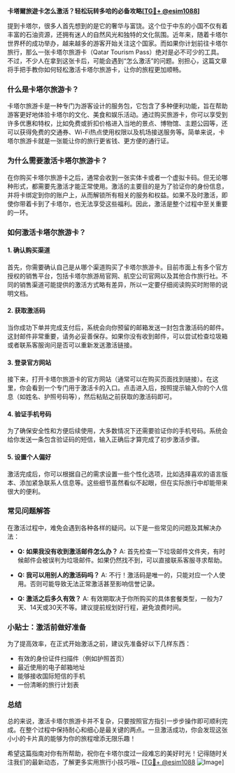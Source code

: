 **卡塔爾旅遊卡怎么激活？轻松玩转多哈的必备攻略[[TG💪+ @esim1088](https://t.me/s/esim1088)]**

提到卡塔尔，很多人首先想到的是它的奢华与富饶。这个位于中东的小国不仅有着丰富的石油资源，还拥有迷人的自然风光和独特的文化氛围。近年来，随着卡塔尔世界杯的成功举办，越来越多的游客开始关注这个国家。而如果你计划前往卡塔尔旅行，那么一张卡塔尔旅游卡（Qatar Tourism Pass）绝对是必不可少的工具。不过，不少人在拿到这张卡后，可能会遇到“怎么激活”的问题。别担心，这篇文章将手把手教你如何轻松激活卡塔尔旅游卡，让你的旅程更加顺畅。

### 什么是卡塔尔旅游卡？

卡塔尔旅游卡是一种专门为游客设计的服务包，它包含了多种便利功能，旨在帮助游客更好地体验卡塔尔的文化、美食和娱乐活动。通过购买旅游卡，你可以享受到许多优惠和特权，比如免费或折扣价格进入当地的景点、博物馆、主题公园等，还可以获得免费的交通券、Wi-Fi热点使用权限以及机场接送服务等。简单来说，卡塔尔旅游卡就是一张能让你的旅行更省钱、更方便的通行证。

### 为什么需要激活卡塔尔旅游卡？

在你购买卡塔尔旅游卡之后，通常会收到一张实体卡或者一个虚拟卡码。但无论哪种形式，都需要先激活才能正常使用。激活的主要目的是为了验证你的身份信息，并将卡绑定到你的账户上，从而解锁所有相关的服务和权益。如果不及时激活，即使你带着卡到了卡塔尔，也无法享受这些福利。因此，激活是整个过程中至关重要的一环。

### 如何激活卡塔尔旅游卡？

#### 1. 确认购买渠道
首先，你需要确认自己是从哪个渠道购买了卡塔尔旅游卡。目前市面上有多个官方授权的销售平台，包括卡塔尔旅游局官网、航空公司官网以及其他合作旅行社。不同的销售渠道可能提供的激活方式略有差异，所以一定要仔细阅读购买时附带的说明文档。

#### 2. 获取激活码
当你成功下单并完成支付后，系统会向你预留的邮箱发送一封包含激活码的邮件。这封邮件非常重要，请务必妥善保存。如果你没有收到邮件，可以尝试检查垃圾箱或者联系客服询问是否可以重新发送激活链接。

#### 3. 登录官方网站
接下来，打开卡塔尔旅游卡的官方网站（通常可以在购买页面找到链接）。在这里，你会看到一个专门用于激活卡的入口。点击进入后，按照提示输入你的个人信息（如姓名、护照号码等），然后粘贴之前获取的激活码即可。

#### 4. 验证手机号码
为了确保安全性和方便后续使用，大多数情况下还需要验证你的手机号码。系统会给你发送一条包含验证码的短信，输入正确后才算完成了初步激活步骤。

#### 5. 设置个人偏好
激活完成后，你可以根据自己的需求设置一些个性化选项，比如选择喜欢的语言版本、添加紧急联系人信息等。这些细节虽然看似不起眼，但在实际旅行中却能带来很大的便利。

### 常见问题解答

在激活过程中，难免会遇到各种各样的疑问。以下是一些常见的问题及其解决办法：

- **Q: 如果我没有收到激活邮件怎么办？**
  A: 首先检查一下垃圾邮件文件夹，有时候邮件会被误判为垃圾邮件。如果仍然找不到，可以直接联系客服寻求帮助。
  
- **Q: 我可以用别人的激活码吗？**
  A: 不行！激活码是唯一的，只能对应一个人使用。否则可能导致无法正常激活甚至影响信誉记录。
  
- **Q: 激活之后多久有效？**
  A: 有效期取决于你所购买的具体套餐类型，一般为7天、14天或30天不等。建议提前规划好行程，避免浪费时间。

### 小贴士：激活前做好准备

为了提高效率，在正式开始激活之前，建议先准备好以下几样东西：
- 有效的身份证件扫描件（例如护照首页）
- 最近使用的电子邮箱地址
- 能够接收国际短信的手机
- 一份清晰的旅行计划表

### 总结

总的来说，激活卡塔尔旅游卡并不复杂，只要按照官方指引一步步操作即可顺利完成。在整个过程中保持耐心和细心是最关键的两点。一旦激活成功，你会发现这张小小的卡片真的能够为你的旅程增添无限乐趣！

希望这篇指南对你有所帮助，祝你在卡塔尔度过一段难忘的美好时光！记得随时关注我们的最新动态，了解更多实用旅行小技巧哦~ [[TG💪+ @esim1088](https://t.me/s/esim1088) ![Image](https://i.postimg.cc/4NQfJmqS/Snipaste-2025-05-13-00-14-12.png)]